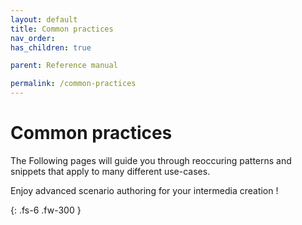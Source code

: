 ```yaml
---
layout: default
title: Common practices
nav_order:
has_children: true

parent: Reference manual

permalink: /common-practices
---
```


# Common practices

The Following pages will guide you through reoccuring patterns and snippets that apply to many different use-cases.

Enjoy advanced scenario authoring for your intermedia creation !

{: .fs-6 .fw-300 }
